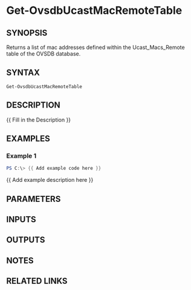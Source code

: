 # Get-OvsdbUcastMacRemoteTable

## SYNOPSIS
Returns a list of mac addresses defined within the Ucast_Macs_Remote table of the OVSDB database.

## SYNTAX

```
Get-OvsdbUcastMacRemoteTable
```

## DESCRIPTION
{{ Fill in the Description }}

## EXAMPLES

### Example 1
```powershell
PS C:\> {{ Add example code here }}
```

{{ Add example description here }}

## PARAMETERS

## INPUTS

## OUTPUTS

## NOTES

## RELATED LINKS
